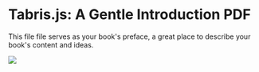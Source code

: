 # Tabris.js: A Gentle Introduction PDF

This file file serves as your book's preface, a great place to describe your book's content and ideas.



![](https://tabrisjs.com/assets/public-content/img/iphone-cropped-small.png)

